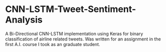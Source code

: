 # CNN-LSTM-Tweet-Sentiment-Analysis
A Bi-Directional CNN-LSTM implementation using Keras for binary classification of airline related tweets. Was written for an assignment in the first A.I. course I took as an graduate student.
